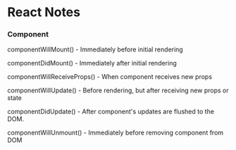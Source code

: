 # React Notes

### Component

componentWillMount() - Immediately before initial rendering

componentDidMount() - Immediately after initial rendering

componentWillReceiveProps() - When component receives new props

componentWillUpdate() - Before rendering, but after receiving new props or state

componentDidUpdate() - After component's updates are flushed to the DOM.

componentWillUnmount() - Immediately before removing component from DOM
